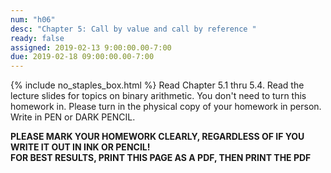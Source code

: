```yaml
---
num: "h06"
desc: "Chapter 5: Call by value and call by reference "
ready: false
assigned: 2019-02-13 9:00:00.00-7:00
due: 2019-02-18 09:00:00.00-7:00
---
```

{% include no_staples_box.html %}
Read Chapter 5.1 thru 5.4. Read the lecture slides for topics on binary arithmetic.  You don't need to turn this homework in. Please turn in the physical copy of your homework in person. Write in PEN or DARK PENCIL.

<b>PLEASE MARK YOUR HOMEWORK CLEARLY, REGARDLESS OF IF YOU WRITE IT OUT IN INK OR PENCIL!<br/>
FOR BEST RESULTS, PRINT THIS PAGE AS A PDF, THEN PRINT THE PDF</b>
